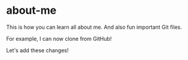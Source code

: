 # about-me
This is how you can learn all about me. And also fun important Git files.

For example, I can now clone from GitHub!

Let's add these changes!
